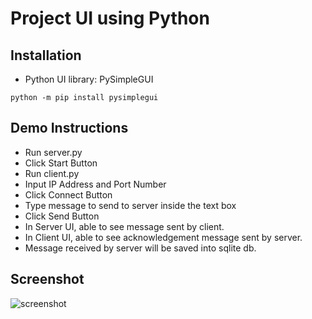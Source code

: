 # Project UI using Python

## Installation
- Python UI library: PySimpleGUI
```
python -m pip install pysimplegui
```

## Demo Instructions
- Run server.py
- Click Start Button
- Run client.py
- Input IP Address and Port Number
- Click Connect Button
- Type message to send to server inside the text box
- Click Send Button
- In Server UI, able to see message sent by client. 
- In Client UI, able to see acknowledgement message sent by server.  
- Message received by server will be saved into sqlite db. 

## Screenshot
![screenshot](https://github.com/yoganeo22/TCPIP_GUI_Python/assets/94224851/e73fb723-89b0-4a46-aed4-d5c8954a5953)
